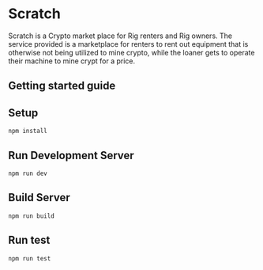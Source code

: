 Scratch
==========

Scratch is a Crypto market place for Rig renters and Rig owners. The service provided is a marketplace for renters to rent out equipment that is otherwise not being utilized to mine crypto, while the loaner gets to operate their machine to mine crypt for a price. 

## Getting started guide



## Setup ######################################################################

``` npm install ```

## Run Development Server

```
npm run dev
```
## Build Server

```
npm run build
```

## Run test

```
npm run test
```
